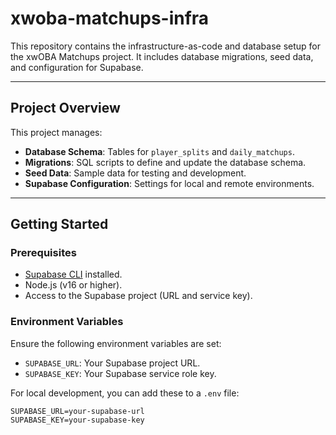 # xwoba-matchups-infra

This repository contains the infrastructure-as-code and database setup for the xwOBA Matchups project. It includes database migrations, seed data, and configuration for Supabase.

---

## Project Overview

This project manages:
- **Database Schema**: Tables for `player_splits` and `daily_matchups`.
- **Migrations**: SQL scripts to define and update the database schema.
- **Seed Data**: Sample data for testing and development.
- **Supabase Configuration**: Settings for local and remote environments.

---

## Getting Started

### Prerequisites
- [Supabase CLI](https://supabase.com/docs/guides/cli) installed.
- Node.js (v16 or higher).
- Access to the Supabase project (URL and service key).

### Environment Variables
Ensure the following environment variables are set:
- `SUPABASE_URL`: Your Supabase project URL.
- `SUPABASE_KEY`: Your Supabase service role key.

For local development, you can add these to a `.env` file:
```env
SUPABASE_URL=your-supabase-url
SUPABASE_KEY=your-supabase-key

